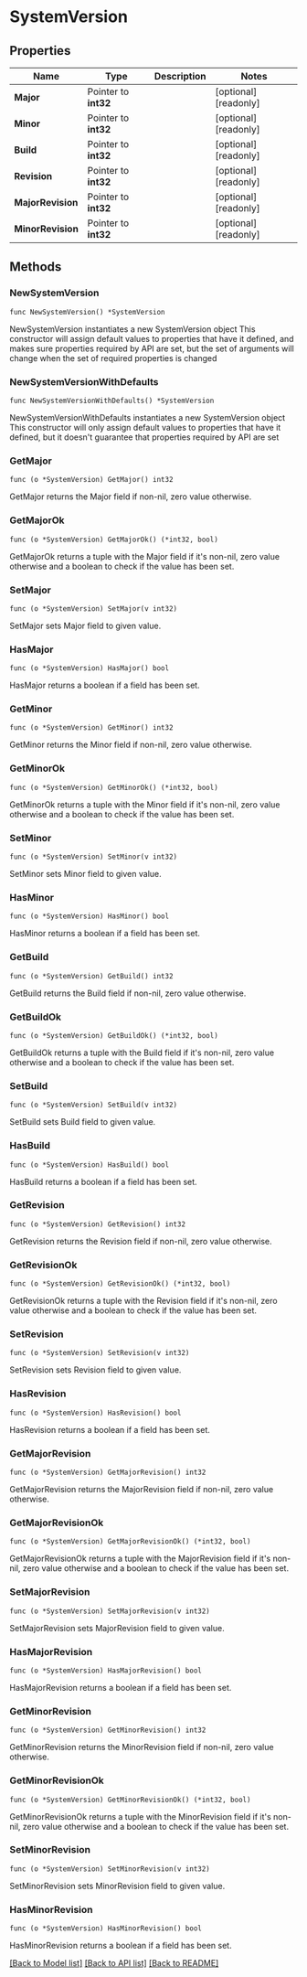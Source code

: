 # SystemVersion

## Properties

Name | Type | Description | Notes
------------ | ------------- | ------------- | -------------
**Major** | Pointer to **int32** |  | [optional] [readonly] 
**Minor** | Pointer to **int32** |  | [optional] [readonly] 
**Build** | Pointer to **int32** |  | [optional] [readonly] 
**Revision** | Pointer to **int32** |  | [optional] [readonly] 
**MajorRevision** | Pointer to **int32** |  | [optional] [readonly] 
**MinorRevision** | Pointer to **int32** |  | [optional] [readonly] 

## Methods

### NewSystemVersion

`func NewSystemVersion() *SystemVersion`

NewSystemVersion instantiates a new SystemVersion object
This constructor will assign default values to properties that have it defined,
and makes sure properties required by API are set, but the set of arguments
will change when the set of required properties is changed

### NewSystemVersionWithDefaults

`func NewSystemVersionWithDefaults() *SystemVersion`

NewSystemVersionWithDefaults instantiates a new SystemVersion object
This constructor will only assign default values to properties that have it defined,
but it doesn't guarantee that properties required by API are set

### GetMajor

`func (o *SystemVersion) GetMajor() int32`

GetMajor returns the Major field if non-nil, zero value otherwise.

### GetMajorOk

`func (o *SystemVersion) GetMajorOk() (*int32, bool)`

GetMajorOk returns a tuple with the Major field if it's non-nil, zero value otherwise
and a boolean to check if the value has been set.

### SetMajor

`func (o *SystemVersion) SetMajor(v int32)`

SetMajor sets Major field to given value.

### HasMajor

`func (o *SystemVersion) HasMajor() bool`

HasMajor returns a boolean if a field has been set.

### GetMinor

`func (o *SystemVersion) GetMinor() int32`

GetMinor returns the Minor field if non-nil, zero value otherwise.

### GetMinorOk

`func (o *SystemVersion) GetMinorOk() (*int32, bool)`

GetMinorOk returns a tuple with the Minor field if it's non-nil, zero value otherwise
and a boolean to check if the value has been set.

### SetMinor

`func (o *SystemVersion) SetMinor(v int32)`

SetMinor sets Minor field to given value.

### HasMinor

`func (o *SystemVersion) HasMinor() bool`

HasMinor returns a boolean if a field has been set.

### GetBuild

`func (o *SystemVersion) GetBuild() int32`

GetBuild returns the Build field if non-nil, zero value otherwise.

### GetBuildOk

`func (o *SystemVersion) GetBuildOk() (*int32, bool)`

GetBuildOk returns a tuple with the Build field if it's non-nil, zero value otherwise
and a boolean to check if the value has been set.

### SetBuild

`func (o *SystemVersion) SetBuild(v int32)`

SetBuild sets Build field to given value.

### HasBuild

`func (o *SystemVersion) HasBuild() bool`

HasBuild returns a boolean if a field has been set.

### GetRevision

`func (o *SystemVersion) GetRevision() int32`

GetRevision returns the Revision field if non-nil, zero value otherwise.

### GetRevisionOk

`func (o *SystemVersion) GetRevisionOk() (*int32, bool)`

GetRevisionOk returns a tuple with the Revision field if it's non-nil, zero value otherwise
and a boolean to check if the value has been set.

### SetRevision

`func (o *SystemVersion) SetRevision(v int32)`

SetRevision sets Revision field to given value.

### HasRevision

`func (o *SystemVersion) HasRevision() bool`

HasRevision returns a boolean if a field has been set.

### GetMajorRevision

`func (o *SystemVersion) GetMajorRevision() int32`

GetMajorRevision returns the MajorRevision field if non-nil, zero value otherwise.

### GetMajorRevisionOk

`func (o *SystemVersion) GetMajorRevisionOk() (*int32, bool)`

GetMajorRevisionOk returns a tuple with the MajorRevision field if it's non-nil, zero value otherwise
and a boolean to check if the value has been set.

### SetMajorRevision

`func (o *SystemVersion) SetMajorRevision(v int32)`

SetMajorRevision sets MajorRevision field to given value.

### HasMajorRevision

`func (o *SystemVersion) HasMajorRevision() bool`

HasMajorRevision returns a boolean if a field has been set.

### GetMinorRevision

`func (o *SystemVersion) GetMinorRevision() int32`

GetMinorRevision returns the MinorRevision field if non-nil, zero value otherwise.

### GetMinorRevisionOk

`func (o *SystemVersion) GetMinorRevisionOk() (*int32, bool)`

GetMinorRevisionOk returns a tuple with the MinorRevision field if it's non-nil, zero value otherwise
and a boolean to check if the value has been set.

### SetMinorRevision

`func (o *SystemVersion) SetMinorRevision(v int32)`

SetMinorRevision sets MinorRevision field to given value.

### HasMinorRevision

`func (o *SystemVersion) HasMinorRevision() bool`

HasMinorRevision returns a boolean if a field has been set.


[[Back to Model list]](../README.md#documentation-for-models) [[Back to API list]](../README.md#documentation-for-api-endpoints) [[Back to README]](../README.md)



